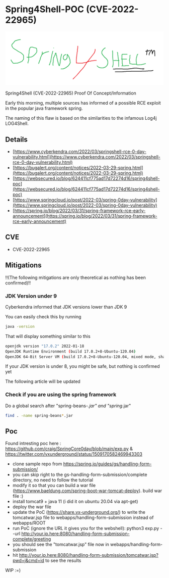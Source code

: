 # Spring4Shell-POC (CVE-2022-22965)
![spring4shell](spring4shell.png)

Spring4Shell (CVE-2022-22965) Proof Of Concept/Information

Early this morning, multiple sources has informed of a possible RCE exploit in the popular java framework spring.

The naming of this flaw is based on the similarities to the infamous Log4j LOG4Shell. 
## Details

* [https://www.cyberkendra.com/2022/03/springshell-rce-0-day-vulnerability.html](https://www.cyberkendra.com/2022/03/springshell-rce-0-day-vulnerability.html)
* [https://bugalert.org/content/notices/2022-03-29-spring.html](https://bugalert.org/content/notices/2022-03-29-spring.html)
* [https://websecured.io/blog/624411cf775ad17d72274d16/spring4shell-poc](https://websecured.io/blog/624411cf775ad17d72274d16/spring4shell-poc)
* [https://www.springcloud.io/post/2022-03/spring-0day-vulnerability](https://www.springcloud.io/post/2022-03/spring-0day-vulnerability)
* [https://spring.io/blog/2022/03/31/spring-framework-rce-early-announcement](https://spring.io/blog/2022/03/31/spring-framework-rce-early-announcement)

## CVE

- CVE-2022-22965

## Mitigations

!!(The following mitigations are only theoretical as nothing has been confirmed)!!

### JDK Version under 9

Cyberkendra informed that JDK versions lower than JDK 9

You can easily check this by running
```sh
java -version
```

That will display something similar to this

```sh
openjdk version "17.0.2" 2022-01-18
OpenJDK Runtime Environment (build 17.0.2+8-Ubuntu-120.04)
OpenJDK 64-Bit Server VM (build 17.0.2+8-Ubuntu-120.04, mixed mode, sharing)
```

If your JDK version is under 8, you might be safe, but nothing is confirmed yet

The following article will be updated

### Check if you are using the spring framework

Do a global search after "spring-beans-*.jar" and "spring*.jar"

```sh
find . -name spring-beans*.jar
```



## Poc

Found intresting poc here : https://github.com/craig/SpringCore0day/blob/main/exp.py & https://twitter.com/vxunderground/status/1509170582469943303

* clone sample repo from https://spring.io/guides/gs/handling-form-submission/
* you can skip right to the gs-handling-form-submission/complete directory, no need to follow the tutorial
* modify it so that you can build a war file (https://www.baeldung.com/spring-boot-war-tomcat-deploy). build war file :)
* install tomcat9 + java 11 (i did it on ubuntu 20.04 via apt-get)
* deploy the war file
* update the PoC (https://share.vx-underground.org/) to write the tomcatwar.jsp file to webapps/handling-form-submission instead of webapps/ROOT
* run PoC (ignore the URL it gives you for the webshell): python3 exp.py --url http://your.ip.here:8080/handling-form-submission-complete/greeting
* you should see the "tomcatwar.jsp" file now in webapps/handling-form-submission
* hit http://your.ip.here:8080/handling-form-submission/tomcatwar.jsp?pwd=j&cmd=id to see the results

WIP :=)

